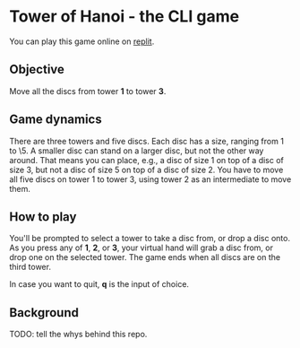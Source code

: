 # Tower of Hanoi - the CLI game

You can play this game online on [replit](https://replit.com/@fswerneck/hanoi-tower-rust-v2).

## Objective
Move all the discs from tower **1** to tower **3**.

## Game dynamics
There are three towers and five discs. Each disc has a size, ranging from 1 to
\5. A smaller disc can stand on a larger disc, but not the other way around.
That means you can place, e.g., a disc of size 1 on top of a disc of size 3,
but not a disc of size 5 on top of a disc of size 2. You have to move all five
discs on tower 1 to tower 3, using tower 2 as an intermediate to move them.

## How to play
You'll be prompted to select a tower to take a disc from, or drop a disc onto.
As you press any of **1**, **2**, or **3**, your virtual hand will grab a disc
from, or drop one on the selected tower. The game ends when all discs are on the
third tower.

In case you want to quit, **q** is the input of choice.

## Background
TODO: tell the whys behind this repo.
